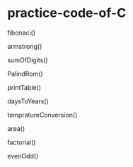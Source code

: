 # practice-code-of-C

fibonaci()

armstrong()

sumOfDigits()

PalindRom()

printTable()

daysToYears()

tempratureConversion()

area()

factorial()

evenOdd()
